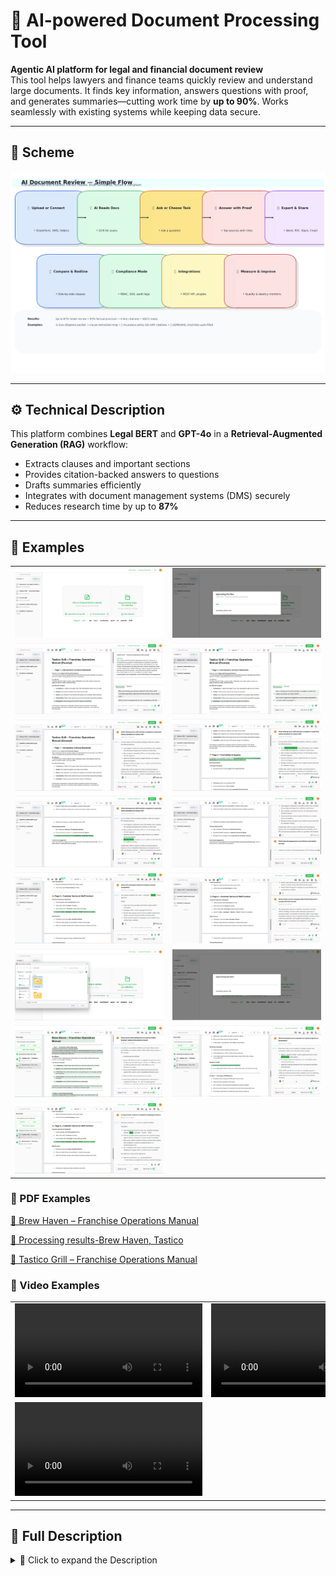 # 📄 AI-powered Document Processing Tool

**Agentic AI platform for legal and financial document review**  
This tool helps lawyers and finance teams quickly review and understand large documents. It finds key information, answers questions with proof, and generates summaries—cutting work time by **up to 90%**. Works seamlessly with existing systems while keeping data secure.

---

## 🔹 Scheme

<img src="./img/img-1.png" alt="Scheme" />

---

## ⚙️ Technical Description

This platform combines **Legal BERT** and **GPT-4o** in a **Retrieval-Augmented Generation (RAG)** workflow:

- Extracts clauses and important sections
- Provides citation-backed answers to questions
- Drafts summaries efficiently
- Integrates with document management systems (DMS) securely
- Reduces research time by up to **87%**

---

## 🧩 Examples

<table>
    <tbody>
        <tr>
            <td>
                <img src="./img/img-2.png" alt="img" />
            </td>
            <td>
                <img src="./img/img-3.png" alt="img" />
            </td>
        </tr>
        <tr>
            <td>
                <img src="./img/img-4.png" alt="img" />
            </td>
            <td>
                <img src="./img/img-5.png" alt="img" />
            </td>
        </tr>
        <tr>
            <td>
                <img src="./img/img-6.png" alt="img" />
            </td>
            <td>
                <img src="./img/img-7.png" alt="img" />
            </td>
        </tr>
        <tr>
            <td>
                <img src="./img/img-8.png" alt="img" />
            </td>
            <td>
                <img src="./img/img-9.png" alt="img" />
            </td>
        </tr>
        <tr>
            <td>
                <img src="./img/img-10.png" alt="img" />
            </td>
            <td>
                <img src="./img/img-11.png" alt="img" />
            </td>
        </tr>
        <tr>
            <td>
                <img src="./img/img-12.png" alt="img" />
            </td>
            <td>
                <img src="./img/img-13.png" alt="img" />
            </td>
        </tr>
        <tr>
            <td>
                <img src="./img/img-14.png" alt="img" />
            </td>
            <td>
                <img src="./img/img-15.png" alt="img" />
            </td>
        </tr>
        <tr>
            <td>
                <img src="./img/img-16.png" alt="img" />
            </td>
            <td></td>
        </tr>
    </tbody>
</table>

### 📄 PDF Examples

[📄 Brew Haven – Franchise Operations Manual](./src/Brew_Haven–Franchise_Operations_Manual.pdf)

[📄 Processing results-Brew Haven, Tastico](./src/Processing_results-Brew_Haven_Tastico.pdf)

[📄 Tastico Grill – Franchise Operations Manual](./src/Tastico_Grill–Franchise_Operations_Manual.pdf)

### 🎥 Video Examples

<table>
    <tbody>
        <tr>
            <td>
                <video src=" " controls preload>
                    Your browser does not support the video tag.
                </video>
            </td>
            <td>
                <video src=" " controls preload>
                    Your browser does not support the video tag.
                </video>
            </td>
        </tr>
        <tr>
            <td>
                <video src=" " controls preload>
                    Your browser does not support the video tag.
                </video>
            </td>
            <td></td>
        </tr>
    </tbody>
</table>

---

## 📖 Full Description

<details>
  <summary>📖 Click to expand the Description</summary>

## Overview
An **agentic AI platform** designed for legal and financial document review.  
It combines **Legal-BERT** embeddings with **GPT-4o** in a Retrieval-Augmented Generation (RAG) workflow to:

- Extract clauses with high precision
- Answer questions with inline **citations**
- Draft summaries and redlines

This system cuts research time by **up to 87%**, delivering **high-accuracy, auditable outputs** for law firms, insurers, and corporate legal teams.

---

## Problem
Manual document review in law and finance is:
- Slow and **time-consuming**
- **Error-prone** and risky in compliance-heavy contexts
- Expensive due to reliance on expert hours
- Limited by outdated search systems in long PDFs and precedents

Teams waste countless hours on clause extraction, cross-referencing, and summarization—while still risking missed obligations or outdated guidance.

---

## Solution & Impact
The platform orchestrates a **retrieval-augmented generation (RAG)** pipeline:
- **Legal-BERT embeddings** locate the most relevant passages across millions of documents
- **GPT-4o** synthesizes precise, **citation-backed answers**, drafts, or redlines
- The agent autonomously re-queries, validates, or escalates for quality control

**Impact:**
- Review cycles shrink from *days to minutes*
- Confidence is boosted through **verifiable sources**
- Outputs are **audit-ready** and securely integrated

---

## Key Achievements
- ⏱ **87% reduction** in review time during due-diligence pilots
- ✅ **94% factual-precision score** (against senior associate benchmarks)
- 🔗 **Inline citations** with hyperlinks for transparency
- 📂 Seamless DMS/SharePoint integration (via REST API + Azure AD SSO)
- 🔒 SOC 2 Type II–ready with encryption-at-rest and RBAC

---

## Process

### 1. Data Collection & Corpus Development
- Sources: SEC filings, EU directives, court rulings, anonymized contracts, insurance policies, compliance frameworks
- Scale: **25M+ clauses** across diverse legal & financial domains
- PII anonymized to preserve compliance

### 2. Preprocessing & Structuring
- OCR (Tesseract + LayoutLMv3) for scanned docs
- **Clause-level chunking** (~400 tokens, with overlap)
- Normalization of dates, money, references
- Taxonomy: **120+ clause categories** annotated

### 3. Embedding Model (Legal-BERT Fine-Tuning)
- Benchmarked against Sentence-BERT, MiniLM
- Fine-tuned on **12M labeled clauses**
- Used **triplet loss + synthetic augmentation**
- Achieved **>94% retrieval recall**

### 4. Retrieval & Indexing
- **FAISS (IVF-PQ)** vector store for **50M+ vectors**
- Hybrid retrieval (dense + BM25)
- Agentic reranker filters noise for **sub-second queries**

### 5. Generation, Validation & Guardrails
- GPT-4o answers grounded in retrieved text
- Mandatory **citations with hyperlinks**
- Automatic claim verification
- **Adversarial red-teaming** to test manipulation resistance
- Human-in-the-loop QA on 2,000+ samples

### 6. Evaluation & Continuous Learning
- Automated metrics:
    - F1-score for clause detection: **0.91**
    - Latency: **1.4s/query avg.**
- Expert review: 15 senior lawyers benchmarked accuracy/compliance
- Continuous retraining with partner data

---

## Outcomes
- **87% faster** legal due diligence reviews
- **94% factual precision** validated
- **50M+ document chunks indexed** with sub-second response
- **Full auditability** with inline, clickable citations

---

## Technologies Used
- **Legal-BERT** (domain embeddings)
- **GPT-4o** (reasoning in RAG loop)
- **FAISS**, **LangChain**, **Azure Functions**
- **Docker + Kubernetes**, **Terraform/IaC**
- Secure cloud deploys with **RBAC + SOC2 compliance**

---

## End Use Cases
- Contract clause extraction, comparison & risk flagging
- Litigation discovery search (with cited answers)
- Regulatory compliance checks (GDPR, HIPAA, AML)
- Summaries, briefs & press releases from evidence sets
- Internal knowledge-base assistants for legal & financial teams

---

## References
- [Chalkidis et al., 2020 – Legal-BERT](https://arxiv.org/abs/2010.02559)
- [Devlin et al., 2019 – BERT](https://arxiv.org/abs/1810.04805)
- [Raffel et al., 2020 – T5](https://arxiv.org/abs/1910.10683)
- [Johnson et al., 2019 – FAISS](https://arxiv.org/abs/1702.08734)
- [Lewis et al., 2020 – Retrieval-Augmented Generation](https://arxiv.org/abs/2005.11401)
- [Wolf et al., 2020 – Transformers](https://arxiv.org/abs/1910.03771)
- [US DOJ, 2020 – Compliance Guidance](https://www.justice.gov/criminal-fraud/page/file/937501/download)
- [EU FRA – GDPR Handbook](https://fra.europa.eu/en/publication/2018/handbook-european-data-protection-law)

</details>
